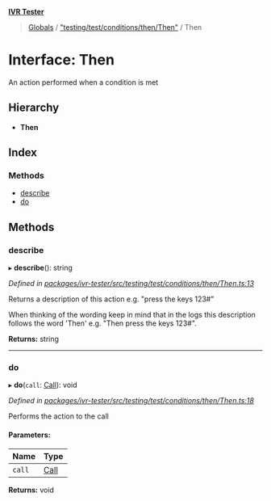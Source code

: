 **[IVR Tester](../README.md)**

> [Globals](../README.md) / ["testing/test/conditions/then/Then"](../modules/_testing_test_conditions_then_then_.md) / Then

# Interface: Then

An action performed when a condition is met

## Hierarchy

* **Then**

## Index

### Methods

* [describe](_testing_test_conditions_then_then_.then.md#describe)
* [do](_testing_test_conditions_then_then_.then.md#do)

## Methods

### describe

▸ **describe**(): string

*Defined in [packages/ivr-tester/src/testing/test/conditions/then/Then.ts:13](https://github.com/SketchingDev/ivr-tester/blob/8e79354/packages/ivr-tester/src/testing/test/conditions/then/Then.ts#L13)*

Returns a description of this action e.g. "press the keys 123#"

When thinking of the wording keep in mind that in the logs this
description follows the word 'Then' e.g. "Then press the keys 123#".

**Returns:** string

___

### do

▸ **do**(`call`: [Call](_call_call_.call.md)): void

*Defined in [packages/ivr-tester/src/testing/test/conditions/then/Then.ts:18](https://github.com/SketchingDev/ivr-tester/blob/8e79354/packages/ivr-tester/src/testing/test/conditions/then/Then.ts#L18)*

Performs the action to the call

#### Parameters:

Name | Type |
------ | ------ |
`call` | [Call](_call_call_.call.md) |

**Returns:** void
